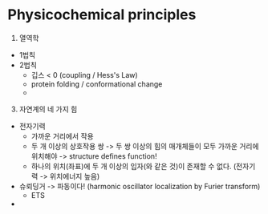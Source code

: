 
# Physicochemical principles

1. 열역학
 - 1법칙
 - 2법칙
	 - 깁스 < 0 (coupling / Hess's Law)
	 - protein folding / conformational change
	 - 

3. 자연계의 네 가지 힘
- 전자기력
	- 가까운 거리에서 작용
	- 두 개 이상의 상호작용 쌍 -> 두 쌍 이상의 힘의 매개체들이 모두 가까운 거리에 위치해야 -> structure defines function!
	- 하나의 위치(좌표)에 두 개 이상의 입자(와 같은 것)이 존재할 수 없다. (전자기력 -> 위치에너지 높음)
- 슈뢰딩거 -> 파동이다! (harmonic oscillator localization by Furier transform)
	- ETS
- 
